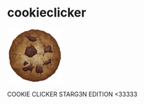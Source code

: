 # cookieclicker

<img src="img/perfectCookie.png" width="128">

COOKIE CLICKER STARG3N EDITION <33333
